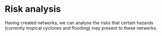 # Risk analysis

Having created networks, we can analyse the risks that certain hazards
(currently tropical cyclones and flooding) may present to these networks.